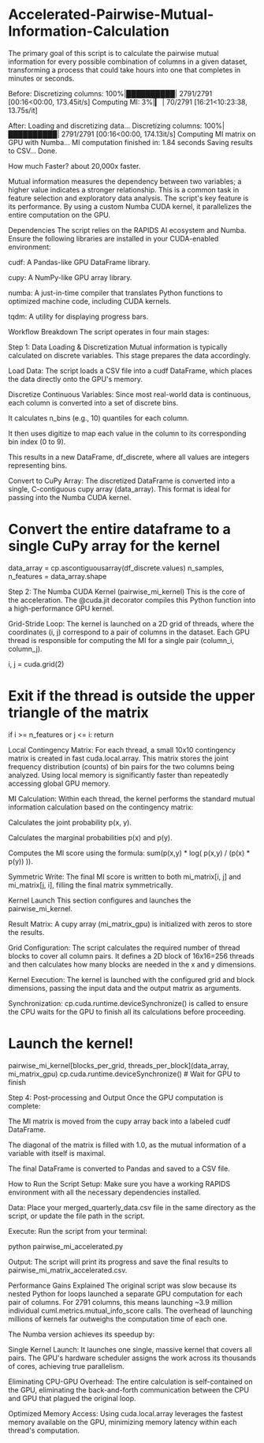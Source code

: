# Accelerated-Pairwise-Mutual-Information-Calculation
The primary goal of this script is to calculate the pairwise mutual information for every possible combination of columns in a given dataset, transforming a process that could take hours into one that completes in minutes or seconds.

Before: 
Discretizing columns: 100%|██████████| 2791/2791 [00:16<00:00, 173.45it/s]
Computing MI:   3%|▎         | 70/2791 [16:21<10:23:38, 13.75s/it]

After: 
Loading and discretizing data...
Discretizing columns: 100%|██████████| 2791/2791 [00:16<00:00, 174.13it/s]
Computing MI matrix on GPU with Numba...
MI computation finished in: 1.84 seconds
Saving results to CSV...
Done.

How much Faster? about 20,000x faster.

Mutual information measures the dependency between two variables; a higher value indicates a stronger relationship. This is a common task in feature selection and exploratory data analysis. The script's key feature is its performance. By using a custom Numba CUDA kernel, it parallelizes the entire computation on the GPU.

Dependencies
The script relies on the RAPIDS AI ecosystem and Numba. Ensure the following libraries are installed in your CUDA-enabled environment:

cudf: A Pandas-like GPU DataFrame library.

cupy: A NumPy-like GPU array library.

numba: A just-in-time compiler that translates Python functions to optimized machine code, including CUDA kernels.

tqdm: A utility for displaying progress bars.


Workflow Breakdown
The script operates in four main stages:

Step 1: Data Loading & Discretization
Mutual information is typically calculated on discrete variables. This stage prepares the data accordingly.

Load Data: The script loads a CSV file into a cudf DataFrame, which places the data directly onto the GPU's memory.

Discretize Continuous Variables: Since most real-world data is continuous, each column is converted into a set of discrete bins.

It calculates n_bins (e.g., 10) quantiles for each column.

It then uses digitize to map each value in the column to its corresponding bin index (0 to 9).

This results in a new DataFrame, df_discrete, where all values are integers representing bins.

Convert to CuPy Array: The discretized DataFrame is converted into a single, C-contiguous cupy array (data_array). This format is ideal for passing into the Numba CUDA kernel.

# Convert the entire dataframe to a single CuPy array for the kernel
data_array = cp.ascontiguousarray(df_discrete.values)
n_samples, n_features = data_array.shape

Step 2: The Numba CUDA Kernel (pairwise_mi_kernel)
This is the core of the acceleration. The @cuda.jit decorator compiles this Python function into a high-performance GPU kernel.

Grid-Stride Loop: The kernel is launched on a 2D grid of threads, where the coordinates (i, j) correspond to a pair of columns in the dataset. Each GPU thread is responsible for computing the MI for a single pair (column_i, column_j).

i, j = cuda.grid(2)
# Exit if the thread is outside the upper triangle of the matrix
if i >= n_features or j <= i:
    return

Local Contingency Matrix: For each thread, a small 10x10 contingency matrix is created in fast cuda.local.array. This matrix stores the joint frequency distribution (counts) of bin pairs for the two columns being analyzed. Using local memory is significantly faster than repeatedly accessing global GPU memory.

MI Calculation: Within each thread, the kernel performs the standard mutual information calculation based on the contingency matrix:

Calculates the joint probability p(x, y).

Calculates the marginal probabilities p(x) and p(y).

Computes the MI score using the formula: sum(p(x,y) * log( p(x,y) / (p(x) * p(y)) )).

Symmetric Write: The final MI score is written to both mi_matrix[i, j] and mi_matrix[j, i], filling the final matrix symmetrically.


Kernel Launch
This section configures and launches the pairwise_mi_kernel.

Result Matrix: A cupy array (mi_matrix_gpu) is initialized with zeros to store the results.

Grid Configuration: The script calculates the required number of thread blocks to cover all column pairs. It defines a 2D block of 16x16=256 threads and then calculates how many blocks are needed in the x and y dimensions.

Kernel Execution: The kernel is launched with the configured grid and block dimensions, passing the input data and the output matrix as arguments.

Synchronization: cp.cuda.runtime.deviceSynchronize() is called to ensure the CPU waits for the GPU to finish all its calculations before proceeding.

# Launch the kernel!
pairwise_mi_kernel[blocks_per_grid, threads_per_block](data_array, mi_matrix_gpu)
cp.cuda.runtime.deviceSynchronize() # Wait for GPU to finish

Step 4: Post-processing and Output
Once the GPU computation is complete:

The MI matrix is moved from the cupy array back into a labeled cudf DataFrame.

The diagonal of the matrix is filled with 1.0, as the mutual information of a variable with itself is maximal.

The final DataFrame is converted to Pandas and saved to a CSV file.

How to Run the Script
Setup: Make sure you have a working RAPIDS environment with all the necessary dependencies installed.

Data: Place your merged_quarterly_data.csv file in the same directory as the script, or update the file path in the script.

Execute: Run the script from your terminal:

python pairwise_mi_accelerated.py

Output: The script will print its progress and save the final results to pairwise_mi_matrix_accelerated.csv.

Performance Gains Explained
The original script was slow because its nested Python for loops launched a separate GPU computation for each pair of columns. For 2791 columns, this means launching ~3.9 million individual cuml.metrics.mutual_info_score calls. The overhead of launching millions of kernels far outweighs the computation time of each one.

The Numba version achieves its speedup by:

Single Kernel Launch: It launches one single, massive kernel that covers all pairs. The GPU's hardware scheduler assigns the work across its thousands of cores, achieving true parallelism.

Eliminating CPU-GPU Overhead: The entire calculation is self-contained on the GPU, eliminating the back-and-forth communication between the CPU and GPU that plagued the original loop.

Optimized Memory Access: Using cuda.local.array leverages the fastest memory available on the GPU, minimizing memory latency within each thread's computation.
